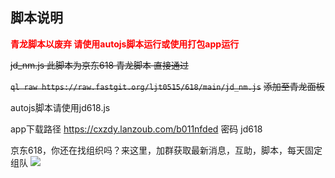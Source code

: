 ## 脚本说明
<font color='red'>**青龙脚本以废弃 请使用autojs脚本运行或使用打包app运行**</font>

~~jd_nm.js 此脚本为京东618 青龙脚本 直接通过~~

~~`ql raw https://raw.fastgit.org/ljt0515/618/main/jd_nm.js`~~
~~添加至青龙面板~~

autojs脚本请使用jd618.js

app下载路径 https://cxzdy.lanzoub.com/b011nfded 密码 jd618

京东618，你还在找组织吗？来这里，加群获取最新消息，互助，脚本，每天固定组队
![](https://raw.githubusercontent.com/ljt0515/618/main/87CE36BC9B5823EF634C12F86B0DA2F0.jpg)


